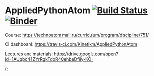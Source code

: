 # AppliedPythonAtom  [![Build Status](https://travis-ci.com/Kinetikm/AppliedPythonAtom.svg?branch=master)](https://travis-ci.com/Kinetikm/AppliedPythonAtom) [![Binder](https://mybinder.org/badge_logo.svg)](https://mybinder.org/v2/gh/Kinetikm/AppliedPythonAtom/master)




Course: https://technoatom.mail.ru/curriculum/program/discipline/751/

CI dashboard: https://travis-ci.com/Kinetikm/AppliedPythonAtom

Lectures and materials: https://drive.google.com/open?id=1AUqbc44ZYrRgkTdoR4QehbeDfiiy-KO- 

(:
